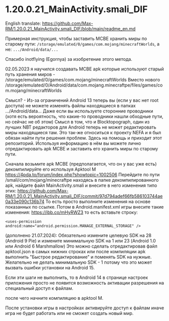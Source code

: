 # 1.20.0.21_MainActivity.smali_DIF

English translate: https://github.com/Max-RM/1.20.0.21_MainActivity.smali_DIF/blob/main/readme_en.md

Примерная инструкция, чтобы заставить MCBE хранить миры по старому пути: ``/storage/emulated/0/games/com.mojang/minecraftWorlds``, 
а не:
``.../Android/data/...``

Спасибо inotflying (Egornya) за изобретение этого метода.

02.05.2023 я научился создавать MCBE apk которые используют старый путь хранения миров - /storage/emulated/0/games/com.mojang/minecraftWorlds
Вместо нового /storage/emulated/0/Android/data/com.mojang.minecraftpe/files/games/com.mojang/minecraftWorlds

Смысл? - Из-за ограничений Android 13 теперь вы (если у вас нет root доступа) не можете изменять файлы находящиеся в папках  .../Android/data... Даже если вы используете сторонние проводники (хотя есть вероятность, что какие-то проводники нашли обходные пути, но сейчас не об этом)
Смысл в том, что и Blocktopograph, один из лучших NBT редакторов для Android теперь не может редактировать миры находящиеся там. Это так-же относиться к проекту NEFA и я был обязан найти пути решения проблем.
Здесь на помощь и приходит этот репозиторий. Используя информацию в нëм вы можете лично отредактировать apk MCBE и заставить его хранить миры по старому пути.

Сначала возьмите apk MCBE (предполагается, что он у вас уже есть) декомпилируйте его используя Apktool M https://4pda.to/forum/index.php?showtopic=1002506
Перейдите по пути /smali/com/mojang/minecraftpe находясь в папке декомпилированного apk, найдите файл  MainActivity.smali и внесите в него изменения типо этих: https://github.com/Max-RM/1.20.0.21_MainActivity.smali_DIF/commit/97d794adef66fb586103744ae0a33e090c136b74
То есть просто выполните изменения на основе показанных по ссылке.
Потом в Android.manifest.xml игры внесите такие изменения: https://ibb.co/mHyRWZ3 то есть вставьте строку: 

``<uses-permission 
    	android:name="android.permission.MANAGE_EXTERNAL_STORAGE" />``

(дополнено 21.07.2024):
Обязательно измените целевую SDK на 28 (Android 9 Pie)
и измените минимальную SDK на 1 или 23 (Android 1.0 или Android 6 Marshmallow)
Это можно сделать отредактировав файл apktool.json в самых нижних строках или после компиляции apk выполнить "Быстрое редактирование" и поменять SDK на нужные. Желательно не делать минимальную SDK - 1 потому что это может вызвать ошибки установки на Android 15.

Если эти шаги не выполнить, то в Android 14 в странице настроек приложения просто не появится возможность активации разрешения на специальный доступ к файлам.

после чего начните компиляцию в apktool M.

После установки игры в настройках активируйте доступ к файлам иначе игра не будет работать или не сможет создать новый мир.
